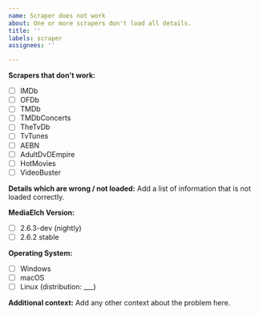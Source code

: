 ```yaml
---
name: Scraper does not work
about: One or more scrapers don't load all details.
title: ''
labels: scraper
assignees: ''

---
```


**Scrapers that don't work:**

 - [ ] IMDb
 - [ ] OFDb
 - [ ] TMDb
 - [ ] TMDbConcerts
 - [ ] TheTvDb
 - [ ] TvTunes
 - [ ] AEBN
 - [ ] AdultDvDEmpire
 - [ ] HotMovies
 - [ ] VideoBuster

**Details which are wrong / not loaded:**
Add a list of information that is not loaded correctly.

**MediaElch Version:**
 - [ ] 2.6.3-dev (nightly)
 - [ ] 2.6.2 stable

**Operating System:**
 - [ ] Windows
 - [ ] macOS
 - [ ] Linux (distribution: ___)

**Additional context:**
Add any other context about the problem here.
